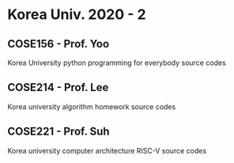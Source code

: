 # Korea Univ. 2020 - 2

## COSE156 - Prof. Yoo
Korea University python programming for everybody source codes

## COSE214 - Prof. Lee
Korea university algorithm homework source codes

## COSE221 - Prof. Suh
Korea university computer architecture RISC-V source codes
